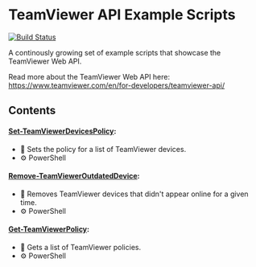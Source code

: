# TeamViewer API Example Scripts

[![Build Status](https://travis-ci.org/TeamViewer/api-example-scripts.svg?branch=master)](https://travis-ci.org/TeamViewer/api-example-scripts)

A continously growing set of example scripts that showcase the TeamViewer Web API.

Read more about the TeamViewer Web API here: https://www.teamviewer.com/en/for-developers/teamviewer-api/

## Contents

#### [Set-TeamViewerDevicesPolicy](./Set-TeamViewerDevicesPolicy):
* 📜 Sets the policy for a list of TeamViewer devices.
* ⚙️ PowerShell

#### [Remove-TeamViewerOutdatedDevice](./Remove-TeamViewerOutdatedDevice):
* 📜 Removes TeamViewer devices that didn't appear online for a given time.
* ⚙️ PowerShell

#### [Get-TeamViewerPolicy](./Get-TeamViewerPolicy):
* 📜 Gets a list of TeamViewer policies.
* ⚙️ PowerShell
